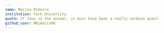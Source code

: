 ```yaml
---
name: Marisa Ribeiro
institution: York University
quote: If Java is the answer, it must have been a really verbose question.
github_user: MRibeiro98
---
```

